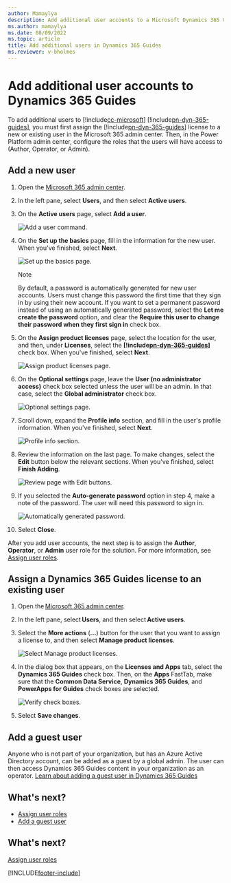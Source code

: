 ```yaml
---
author: Mamaylya
description: Add additional user accounts to a Microsoft Dynamics 365 Guides license.
ms.author: mamaylya
ms.date: 08/09/2022
ms.topic: article
title: Add additional users in Dynamics 365 Guides
ms.reviewer: v-bholmes
---
```


# Add additional user accounts to Dynamics 365 Guides

To add additional users to [!include[cc-microsoft](../includes/cc-microsoft.md)] [!include[pn-dyn-365-guides](../includes/pn-dyn-365-guides.md)], you must first assign the [!include[pn-dyn-365-guides](../includes/pn-dyn-365-guides.md)] license to a new or existing user in the Microsoft 365 admin center. Then, in the Power Platform admin center, configure the roles that the users will have access to (Author, Operator, or Admin).

## Add a new user 

1. Open the [Microsoft 365 admin center](https://admin.microsoft.com/AdminPortal/Home).

2. In the left pane, select **Users**, and then select **Active users**.

3. On the **Active users** page, select **Add a user**.

    ![Add a user command.](media/add-additional-user.png "Add a user command")

4. On the **Set up the basics** page, fill in the information for the new user. When you've finished, select **Next**.

    ![Set up the basics page.](media/setup-basics.png "Set up the basics page")

    > [!NOTE]
    > By default, a password is automatically generated for new user accounts. Users must change this password the first time that they sign in by using their new account. If you want to set a permanent password instead of using an automatically generated password, select the **Let me create the password** option, and clear the **Require this user to change their password when they first sign in** check box.

5. On the **Assign product licenses** page, select the location for the user, and then, under **Licenses**, select the **[!include[pn-dyn-365-guides](../includes/pn-dyn-365-guides.md)]** check box. When you've finished, select **Next**.

    ![Assign product licenses page.](media/assign-license-user.png "Assign product licenses page")

6. On the **Optional settings** page, leave the **User (no administrator access)** check box selected unless the user will be an admin. In that case, select the **Global administrator** check box.

    ![Optional settings page.](media/user-optional-settings.png "Optional settings page")

7. Scroll down, expand the **Profile info** section, and fill in the user's profile information. When you've finished, select **Next**.

    ![Profile info section.](media/expanded-profile-info.png "Profile info section")

8. Review the information on the last page. To make changes, select the **Edit** button below the relevant sections. When you've finished, select **Finish Adding**.

    ![Review page with Edit buttons.](media/review-page.png "Review page with Edit buttons")

8. If you selected the **Auto-generate password** option in step 4, make a note of the password. The user will need this password to sign in.

    ![Automatically generated password.](media/review-user-settings.png "Automatically generated password")

9. Select **Close**.

After you add user accounts, the next step is to assign the **Author**, **Operator**, or **Admin** user role for the solution. For more information, see [Assign user roles](assign-role.md).

## Assign a Dynamics 365 Guides license to an existing user

1. Open the [Microsoft 365 admin center](https://admin.microsoft.com/AdminPortal/Home). 

2. In the left pane, select **Users**, and then select **Active users**. 

3. Select the **More actions** (**...**) button for the user that you want to assign a license to, and then select **Manage product licenses**. 

    ![Select Manage product licenses.](media/select-manage-product-licenses.PNG "Select Manage product licenses")

4. In the dialog box that appears, on the **Licenses and Apps** tab, select the **Dynamics 365 Guides** check box. Then, on the **Apps** FastTab, make sure that the **Common Data Service**, **Dynamics 365 Guides**, and **PowerApps for Guides** check boxes are selected. 

    ![Verify check boxes.](media/verify-check-boxes.PNG "Verify check boxes")

5. Select **Save changes**.

## Add a guest user

Anyone who is not part of your organization, but has an Azure Active Directory account, can be added as a guest by a global admin. The user can then access Dynamics 365 Guides content in your organization as an operator. [Learn about adding a guest user in Dynamics 365 Guides](admin-add-guest-user.md)

## What's next?

- [Assign user roles](assign-role.md)
- [Add a guest user](admin-add-guest-user.md)


## What's next?

[Assign user roles](assign-role.md)


[!INCLUDE[footer-include](../includes/footer-banner.md)]
